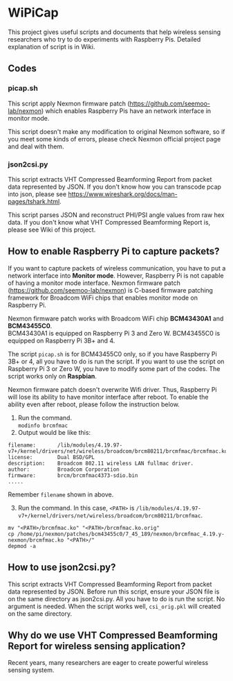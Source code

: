 # WiPiCap
This project gives useful scripts and documents that help wireless sensing researchers who try to do experiments with Raspberry Pis.
Detailed explanation of script is in Wiki.

## Codes
### picap.sh
This script apply Nexmon firmware patch (https://github.com/seemoo-lab/nexmon) which enables Raspberry Pis have an network interface in monitor mode.

This script doesn't make any modification to original Nexmon software, so if you meet some kinds of errors, please check Nexmon official project page and deal with them.

### json2csi.py
This script extracts VHT Compressed Beamforming Report from packet data represented by JSON.
If you don't know how you can transcode pcap into json, please see https://www.wireshark.org/docs/man-pages/tshark.html.

This script parses JSON and reconstruct PHI/PSI angle values from raw hex data.
If you don't know what VHT Compressed Beamforming Report is, please see Wiki of this project.

## How to enable Raspberry Pi to capture packets?
If you want to capture packets of wireless communication, you have to put a network interface into **Monitor mode**.  However, Raspberry Pi is not capable of having a monitor mode interface.  Nexmon firmware patch (https://github.com/seemoo-lab/nexmon) is C-based firmware patching framework for Broadcom WiFi chips that enables monitor mode on Raspberry Pi.

Nexmon firmware patch works with Broadcom WiFi chip **BCM43430A1** and **BCM43455C0**.  <br>BCM43430A1 is equipped on Raspberry Pi 3 and Zero W.  BCM43455C0 is equipped on Raspberry Pi 3B+ and 4.

The script `picap.sh` is for BCM43455C0 only, so if you have Raspberry Pi 3B+ or 4, all you have to do is run the script.  If you want to use the script on Raspberry Pi 3 or Zero W, you have to modify some part of the codes.  The script works only on **Raspbian**.

Nexmon firmware patch doesn't overwrite Wifi driver.  Thus, Raspberry Pi will lose its ability to have monitor interface after reboot.  To enable the ability even after reboot, please follow the instruction below.

1. Run the command.  
`modinfo brcmfmac`
2. Output would be like this:  
```
filename:       /lib/modules/4.19.97-v7+/kernel/drivers/net/wireless/broadcom/brcm80211/brcmfmac/brcmfmac.ko
license:        Dual BSD/GPL
description:    Broadcom 802.11 wireless LAN fullmac driver.
author:         Broadcom Corporation
firmware:       brcm/brcmfmac4373-sdio.bin
.....
```
Remember `filename` shown in above.

3. Run the command.  In this case, `<PATH>` is `/lib/modules/4.19.97-v7+/kernel/drivers/net/wireless/broadcom/brcm80211/brcmfmac`.
```
mv "<PATH>/brcmfmac.ko" "<PATH>/brcmfmac.ko.orig"
cp /home/pi/nexmon/patches/bcm43455c0/7_45_189/nexmon/brcmfmac_4.19.y-nexmon/brcmfmac.ko "<PATH>/"
depmod -a
```

## How to use json2csi.py?
This script extracts VHT Compressed Beamforming Report from packet data represented by JSON.  Before run this script, ensure your JSON file is on the same directory as json2csi.py.  All you have to do is run the script.  No argument is needed.  When the script works well, `csi_orig.pkl` will created on the same directory.

## Why do we use VHT Compressed Beamforming Report for wireless sensing application?
Recent years, many researchers are eager to create powerful wireless sensing system.
